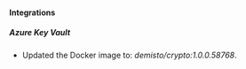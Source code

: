 #### Integrations
##### Azure Key Vault
- Updated the Docker image to: *demisto/crypto:1.0.0.58768*.
